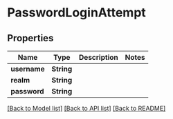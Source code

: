 # PasswordLoginAttempt

## Properties

Name | Type | Description | Notes
------------ | ------------- | ------------- | -------------
**username** | **String** |  | 
**realm** | **String** |  | 
**password** | **String** |  | 

[[Back to Model list]](../README.md#documentation-for-models) [[Back to API list]](../README.md#documentation-for-api-endpoints) [[Back to README]](../README.md)


